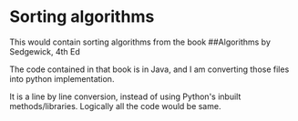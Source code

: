 # Sorting algorithms

This would contain sorting algorithms from the book 
##Algorithms by Sedgewick, 4th Ed

The code contained in that book is in Java, and I am converting those files into python implementation. 

It is a line by line conversion, instead of using Python's inbuilt methods/libraries. Logically all the code would be same. 